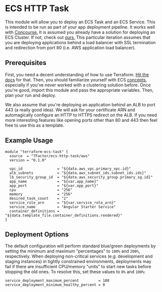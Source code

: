 # ECS HTTP Task

This module will allow you to deploy an ECS Task and an ECS Service. This is intended to be run as part of your app deployment
pipeline. It works well with [Concourse.](https://concourse-ci.org) It is assumed you already have a solution for deploying an
ECS Cluster. If not, check out [ours.](https://github.com/7Factor/terraform-ecs-cluster) This particular iteration assumes that you are deploying applications behind a load balancer with SSL termination and redirection from port 80 (i.e. AWS application load balancer).

## Prerequisites

First, you need a decent understanding of how to use Terraform. [Hit the docs](https://www.terraform.io/intro/index.html) for that.
Then, you should familiarize yourself with ECS [concepts](https://aws.amazon.com/ecs/getting-started/), especially if you've
never worked with a clustering solution before. Once you're good, import this module and pass the appropriate variables.
Then, plan your run and deploy.

We also assume that you're deploying an application behind an ALB to port 443 (a really good idea). We will ask for your certificate ARN and automagically configure an HTTP to HTTPS redirect on the ALB. If you need more interesting features like opening ports other than 80 and 443 then feel free to use this as a template.

## Example Usage

```hcl-terraform
module "terraform-ecs-task" {
  source  = "7Factor/ecs-http-task/aws"
  version = "0.1.0"

  vpc_id                = "${data.aws_vpc.primary_vpc.id}"
  alb_subnets           = "${data.aws_subnet_ids.subnet_ids.ids}"
  lb_security_group_id  = "${data.aws_security_group.primary_sg.id}"
  app_name              = "${var.app_name}"
  app_port              = "${var.app_port}"
  cpu                   = "256"
  memory                = "256"
  desired_task_count    = "2"
  service_role_arn      = "${var.service_role_arn}"
  service_name          = "Angular Starter Service"
  container_definitions = "${data.template_file.container_definitions.rendered}"
}
```

## Deployment Options

The default configuration will perform standard blue/green deployments by setting the minimum and maximum "percentages" to
`100%` and `200%`, respectively. When deploying non-critical services (e.g. development and staging instances) in tightly
constrained environments, deployments may fail if there are insufficient CPU/memory "units" to start new tasks before
stopping the old ones. To resolve this, set these values to `0%` and `100%`:

```hcl-terraform
service_deployment_maximum_percent         = 100
service_deployment_minimum_healthy_percent = 0
```
